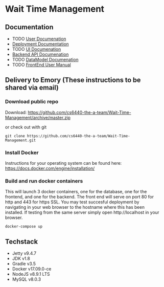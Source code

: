 # Wait Time Management

## Documentation
* TODO [User Documenation](UserManual.md)
* [Deployment Documentation](Deployment.md)
* TODO [UI Documenation](mockups/README.md)
* [Backend API Documenation](backend/README.md)
* TODO [DataModel Documenation](db/README.md)
* TODO [FrontEnd User Manual](frontend/README.md)

## Delivery to Emory (These instructions to be shared via email)

### Download public repo
Download: https://github.com/cs6440-the-a-team/Wait-Time-Management/archive/master.zip

or check out with git

``` unix
git clone https://github.com/cs6440-the-a-team/Wait-Time-Management.git
```

### Install Docker 
Instructions for your operating system can be found here: 
https://docs.docker.com/engine/installation/

### Build and run docker containers
This will launch 3 docker containers, one for the database, one for the frontend, and one for the backend. The front end will serve on port 80 for http and 443 for https SSL. You may test succesful deployment by navigating in your web browser to the hostname where this has been installed. If testing from the same server simply open http://localhost in your browser.

``` unix
docker-compose up
```

## Techstack
* Jetty v9.4.7
* JDK v1.8
* Gradle v3.5
* Docker v17.09.0-ce
* NodeJS v8.9.1 LTS
* MySQL v8.0.3
